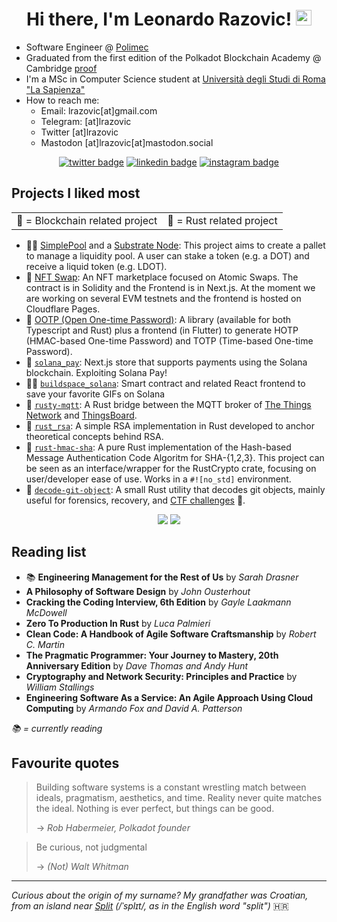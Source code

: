 <div align="center">
   <h1>Hi there, I'm Leonardo Razovic! <img src="https://media.giphy.com/media/hvRJCLFzcasrR4ia7z/giphy.gif" width="25px"> </h1>   
</div>


- Software Engineer @ [Polimec](https://www.polimec.org/)
- Graduated from the first edition of the Polkadot Blockchain Academy @ Cambridge [proof](https://singular.app/collectibles/statemine/15/5)
- I'm a MSc in Computer Science student at [Università degli Studi di Roma "La Sapienza"](https://www.uniroma1.it/en/pagina-strutturale/home) 
- How to reach me:
   - Email: lrazovic[at]gmail.com
   - Telegram: [at]lrazovic
   - Twitter [at]lrazovic
   - Mastodon [at]lrazovic[at]mastodon.social

<div align="center">
   <a href="https://twitter.com/lrazovic"><img src="https://img.shields.io/badge/twitter-@lrazovic-%231FA1F1?style=flat&amp;logo=twitter&amp;logoColor=white" alt="twitter badge"></a>
   <a href="https://www.linkedin.com/in/leonardo-razovic-4b20b1121/"><img src="https://img.shields.io/badge/linkedin-lrazovic-%230177B5?style=flat&amp;logo=linkedin" alt="linkedin badge"></a>
   <a href="https://www.instagram.com/lrazovic"><img src="https://img.shields.io/badge/instagram-@lrazovic-%23E4415F?style=flat&amp;logo=instagram&amp;logoColor=white" alt="instagram badge"></a>
</div>

## Projects I liked most

<div align="center">
<table class="tg">
<tbody>
  <tr>
    <td class="tg-0pky">🦄 = Blockchain related project</td>
    <td class="tg-0pky">🦀 = Rust related project</td>
  </tr>
</tbody>
</table>
</div>

* 🦄🦀 [SimplePool](https://github.com/lrazovic/lrazovic_pallet) and a [Substrate Node](https://github.com/lrazovic/substrate-node): This project aims to create a pallet to manage a liquidity pool. A user can stake a token (e.g. a DOT) and receive a liquid token (e.g. LDOT).
* 🦄 [NFT Swap](https://github.com/Andrea98Palermo/NFTswap): An NFT marketplace focused on Atomic Swaps. The contract is in Solidity and the Frontend is in Next.js. At the moment we are working on several EVM testnets and the frontend is hosted on Cloudflare Pages.
* 🦀 [OOTP (Open One-time Password)](https://github.com/odroe/ootp): A library (available for both Typescript and Rust) plus a frontend (in Flutter) to generate HOTP (HMAC-based One-time Password) and TOTP (Time-based One-time Password).
* 🦄 [`solana_pay`](https://github.com/lrazovic/solana-pay): Next.js store that supports payments using the Solana blockchain. Exploiting Solana Pay!
* 🦄🦀 [`buildspace_solana`](https://github.com/lrazovic/buildspace_solana): Smart contract and related React frontend to save your favorite GIFs on Solana
* 🦀 [`rusty-mqtt`](https://github.com/lrazovic/rusty-mqtt): A Rust bridge between the MQTT broker of [The Things Network](https://www.thethingsnetwork.org/) and [ThingsBoard](https://thingsboard.io/).
* 🦀 [`rust_rsa`](https://github.com/lrazovic/rust_rsa): A simple RSA implementation in Rust developed to anchor theoretical concepts behind RSA.
* 🦀 [`rust-hmac-sha`](https://github.com/lrazovic/rust-hmac-sha): A pure Rust implementation of the Hash-based Message Authentication Code Algoritm for SHA-{1,2,3}. This project can be seen as an interface/wrapper for the RustCrypto crate, focusing on user/developer ease of use. Works in a `#![no_std]` environment.
* 🦀 [`decode-git-object`](https://github.com/lrazovic/decode-git-object): A small Rust utility that decodes git objects, mainly useful for forensics, recovery, and [CTF challenges](https://en.wikipedia.org/wiki/Capture_the_flag_(cybersecurity)) 🚩.


<div align="center">
  <img src="https://github-readme-stats.vercel.app/api/top-langs/?username=lrazovic&hide=html&layout=compact"> 
  <img src="https://github-readme-stats.vercel.app/api?username=lrazovic&show_icons=true&count_private=true"> 
</div>

## Reading list
* 📚 **Engineering Management for the Rest of Us** by *Sarah Drasner*
* **A Philosophy of Software Design** by *John Ousterhout*
* **Cracking the Coding Interview, 6th Edition** by *Gayle Laakmann McDowell*
* **Zero To Production In Rust** by *Luca Palmieri*
* **Clean Code: A Handbook of Agile Software Craftsmanship** by *Robert C. Martin*
* **The Pragmatic Programmer: Your Journey to Mastery, 20th Anniversary Edition** by *Dave Thomas and Andy Hunt*
* **Cryptography and Network Security: Principles and Practice** by *William Stallings*
* **Engineering Software As a Service: An Agile Approach Using Cloud Computing** by *Armando Fox and David A. Patterson*

*📚 = currently reading*

## Favourite quotes
> Building software systems is a constant wrestling match between ideals, pragmatism, aesthetics, and time. Reality never quite matches the ideal. Nothing is ever perfect, but things can be good.
> 
> -> <cite> Rob Habermeier, Polkadot founder</cite>

> Be curious, not judgmental
> 
> -> <cite> (Not) Walt Whitman </cite>

---

*Curious about the origin of my surname? My grandfather was Croatian, from an island near [Split](https://en.wikipedia.org/wiki/Split,_Croatia) (/ˈsplɪt/, as in the English word "split")* 🇭🇷
